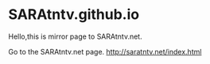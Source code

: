 # SARAtntv.github.io
Hello,this is mirror page to SARAtntv.net.

Go to the SARAtntv.net page. http://saratntv.net/index.html

